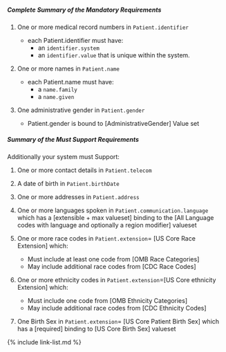 ##### Complete Summary of the Mandatory Requirements


1.  One or more medical record numbers in `Patient.identifier`
    -   each Patient.identifier must have:
        -   an `identifier.system`
        -   an `identifier.value` that is unique within the system.

1.  One or more names in `Patient.name`
    -   each Patient.name must have:
        -   a `name.family`
        -   a `name.given`

1.  One administrative gender in `Patient.gender`
    -   Patient.gender is bound to [AdministrativeGender] Value set

##### Summary of the Must Support Requirements

Additionally your system must Support:

1.  One or more contact details in `Patient.telecom`
1.  A date of birth in `Patient.birthDate`
1.  One or more addresses in `Patient.address`
1.  One or more languages spoken in `Patient.communication.language` which has a [extensible + max valueset] binding to the [All Language codes with language and optionally a region modifier] valueset
1.  One or more race codes in  `Patient.extension`= [US Core Race Extension] which:
    - Must include at least one code from [OMB Race Categories]
    - May include additional race codes from [CDC Race Codes]

1.  One or more ethnicity codes in  `Patient.extension`=[US Core ethnicity Extension] which:
    - Must include one code from [OMB Ethnicity Categories]
    - May include additional race codes from [CDC Ethnicity Codes]

1.  One Birth Sex in `Patient.extension`= [US Core Patient Birth Sex] which has a [required] binding to [US Core Birth Sex] valueset


{% include link-list.md %}
